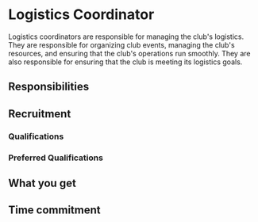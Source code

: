 ---
---

# Logistics Coordinator

Logistics coordinators are responsible for managing the club's logistics. They are responsible for organizing club events, managing the club's resources, and ensuring that the club's operations run smoothly. They are also responsible for ensuring that the club is meeting its logistics goals.

## Responsibilities

## Recruitment

### Qualifications

### Preferred Qualifications

## What you get

## Time commitment
